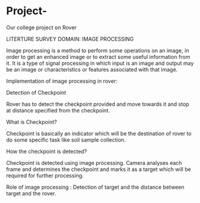 # Project-
Our college project on Rover

LITERTURE SURVEY 
DOMAIN:  IMAGE PROCESSING

Image processing is a method to perform some operations on an image, in order to get an enhanced image or to extract some useful information from it. It is a type of signal processing in which input is an image and output may be an image or characteristics or features associated with that image.

Implementation of image processing in rover:

Detection of  Checkpoint

Rover has to detect the checkpoint provided and move towards it and stop at distance specified from the checkpoint.

What is Checkpoint?

Checkpoint is basically an indicator which will be the destination of rover to do some specific task like soil sample collection.

How the checkpoint is detected?

Checkpoint is detected using image processing. Camera analyses each frame and determines the checkpoint and marks it as a target which will be required for further processing.

Role of image processing : 
Detection of target and the distance between target and the rover.
